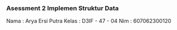 ### Asessment 2 Implemen Struktur Data ###


Nama    : Arya Ersi Putra
Kelas   : D3IF - 47 - 04
Nim     : 607062300120